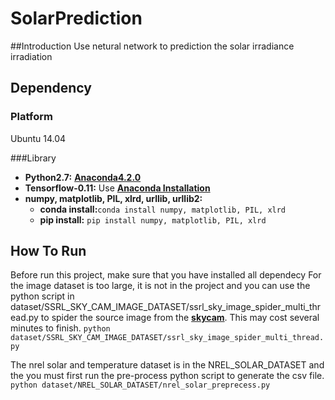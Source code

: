 # SolarPrediction

##Introduction
Use netural network to prediction the solar irradiance irradiation

## Dependency

### Platform
Ubuntu 14.04

###Library

- **Python2.7:** [**Anaconda4.2.0**](https://www.continuum.io/downloads)
- **Tensorflow-0.11:** Use [**Anaconda Installation**](https://www.tensorflow.org/versions/r0.11/get_started/os_setup.html#anaconda-installation)
- **numpy, matplotlib, PIL, xlrd, urllib, urllib2:**
	- **conda install:**`conda install numpy, matplotlib, PIL, xlrd`
	- **pip install:** `pip install numpy, matplotlib, PIL, xlrd`

## How To Run
Before run this project, make sure that you have installed all dependecy
For the image dataset is too large, it is not in the project and you can use the python script in dataset/SSRL_SKY_CAM_IMAGE_DATASET/ssrl_sky_image_spider_multi_thread.py to spider the source image from the [**skycam**](https://www.nrel.gov/midc/skycam). This may cost several minutes to finish.
`python dataset/SSRL_SKY_CAM_IMAGE_DATASET/ssrl_sky_image_spider_multi_thread.py`
  
The nrel solar and temperature dataset is in the NREL_SOLAR_DATASET and the you must first run the pre-process python script to generate the csv file.
`python dataset/NREL_SOLAR_DATASET/nrel_solar_preprecess.py`
